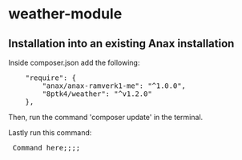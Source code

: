 # weather-module

## Installation into an existing Anax installation

Inside composer.json add the following:

<pre>
    "require": {
        "anax/anax-ramverk1-me": "^1.0.0",
        "8ptk4/weather": "^v1.2.0"
    },
</pre>

Then, run the command 'composer update' in the terminal.

Lastly run this command:
    <pre>
        Command here;;;;
    </pre>
